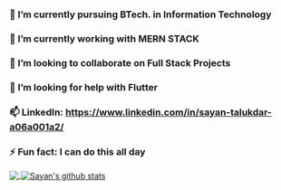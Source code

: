 
### 🔭 I’m currently pursuing BTech. in Information Technology
### 🌱 I’m currently working with MERN STACK
### 👯 I’m looking to collaborate on Full Stack Projects
### 🤔 I’m looking for help with Flutter
### 📫 LinkedIn: https://www.linkedin.com/in/sayan-talukdar-a06a001a2/
### ⚡ Fun fact: I can do this all day

<a href="https://github.com/Sayan191">
  <img align="center" src="https://github-readme-stats.vercel.app/api/top-langs/?username=Sayan191&theme=light&hide_langs_below=1" />
</a>

<a href="https://github.com/Sayan191">
 <img align="center" src="https://github-readme-stats.vercel.app/api?username=Sayan191&&show_icons=true&title_color=00BFA6&icon_color=F9A826&text_color=000000&bg_color=ffffff" alt="Sayan's github stats"/></a>

